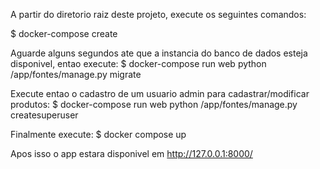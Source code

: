A partir do diretorio raiz deste projeto, execute os seguintes comandos:

$ docker-compose create

Aguarde alguns segundos ate que a instancia do banco de dados esteja disponivel, entao execute:
$ docker-compose run web python /app/fontes/manage.py migrate

Execute entao o cadastro de um usuario admin para cadastrar/modificar produtos:
$ docker-compose run web python /app/fontes/manage.py createsuperuser

Finalmente execute:
$ docker compose up

Apos isso o app estara disponivel em http://127.0.0.1:8000/
